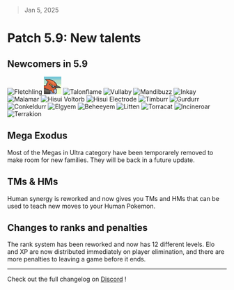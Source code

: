 > Jan 5, 2025

# Patch 5.9: New talents

## Newcomers in 5.9

![Fletchling](https://raw.githubusercontent.com/PMDCollab/SpriteCollab/master/portrait/0661/Normal.png)
![Fletchinder](https://raw.githubusercontent.com/PMDCollab/SpriteCollab/master/portrait/0662/Normal.png)
![Talonflame](https://raw.githubusercontent.com/PMDCollab/SpriteCollab/master/portrait/0663/Normal.png)
![Vullaby](https://raw.githubusercontent.com/PMDCollab/SpriteCollab/master/portrait/0629/Normal.png)
![Mandibuzz](https://raw.githubusercontent.com/PMDCollab/SpriteCollab/master/portrait/0630/Normal.png)
![Inkay](https://raw.githubusercontent.com/PMDCollab/SpriteCollab/master/portrait/0686/Normal.png)
![Malamar](https://raw.githubusercontent.com/PMDCollab/SpriteCollab/master/portrait/0687/Normal.png)
![Hisui Voltorb](https://raw.githubusercontent.com/PMDCollab/SpriteCollab/master/portrait/0100/0001/Normal.png)
![Hisui Electrode](https://raw.githubusercontent.com/PMDCollab/SpriteCollab/master/portrait/0101/0001/Normal.png)
![Timburr](https://raw.githubusercontent.com/PMDCollab/SpriteCollab/master/portrait/0532/Normal.png)
![Gurdurr](https://raw.githubusercontent.com/PMDCollab/SpriteCollab/master/portrait/0533/Normal.png)
![Conkeldurr](https://raw.githubusercontent.com/PMDCollab/SpriteCollab/master/portrait/0534/Normal.png)
![Elgyem](https://raw.githubusercontent.com/PMDCollab/SpriteCollab/master/portrait/0605/Normal.png)
![Beheeyem](https://raw.githubusercontent.com/PMDCollab/SpriteCollab/master/portrait/0606/Normal.png)
![Litten](https://raw.githubusercontent.com/PMDCollab/SpriteCollab/master/portrait/0725/Normal.png)
![Torracat](https://raw.githubusercontent.com/PMDCollab/SpriteCollab/master/portrait/0726/Normal.png)
![Incineroar](https://raw.githubusercontent.com/PMDCollab/SpriteCollab/master/portrait/0727/Normal.png)
![Terrakion](https://raw.githubusercontent.com/PMDCollab/SpriteCollab/master/portrait/0639/Normal.png)

## Mega Exodus

Most of the Megas in Ultra category have been temporarely removed to make room for new families. They will be back in a future update.

## TMs & HMs

Human synergy is reworked and now gives you TMs and HMs that can be used to teach new moves to your Human Pokemon.

## Changes to ranks and penalties

The rank system has been reworked and now has 12 different levels. Elo and XP are now distributed immediately on player elimination, and there are more penalties to leaving a game before it ends.

---

Check out the full changelog on [Discord](https://discord.com/channels/737230355039387749/737230355039387752/1325576312739336254) !